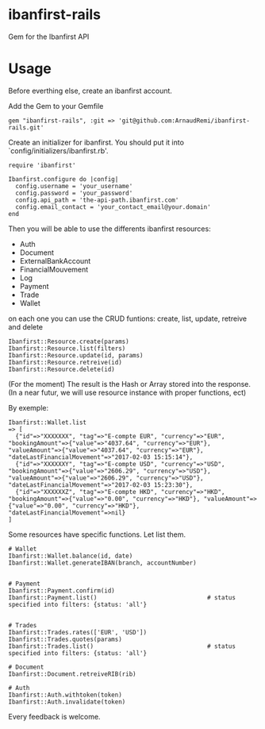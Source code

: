 # ibanfirst-rails

Gem for the Ibanfirst API

# Usage

Before everthing else, create an ibanfirst account.

Add the Gem to your Gemfile
```
gem "ibanfirst-rails", :git => 'git@github.com:ArnaudRemi/ibanfirst-rails.git'
```

Create an initializer for ibanfirst. You should put it into `config/initializers/ibanfirst.rb'.
```
require 'ibanfirst'

Ibanfirst.configure do |config|
  config.username = 'your_username'
  config.password = 'your_password'
  config.api_path = 'the-api-path.ibanfirst.com'
  config.email_contact = 'your_contact_email@your.domain'
end
```

Then you will be able to use the differents ibanfirst resources:
- Auth
- Document
- ExternalBankAccount
- FinancialMouvement
- Log
- Payment
- Trade
- Wallet

on each one you can use the CRUD funtions: create, list, update, retreive and delete
```
Ibanfirst::Resource.create(params)
Ibanfirst::Resource.list(filters)
Ibanfirst::Resource.update(id, params)
Ibanfirst::Resource.retreive(id)
Ibanfirst::Resource.delete(id)
```

(For the moment) The result is the Hash or Array stored into the response.
(In a near futur, we will use resource instance with proper functions, ect)

By exemple:
```
Ibanfirst::Wallet.list
=> [
  {"id"=>"XXXXXXX", "tag"=>"E-compte EUR", "currency"=>"EUR", "bookingAmount"=>{"value"=>"4037.64", "currency"=>"EUR"}, "valueAmount"=>{"value"=>"4037.64", "currency"=>"EUR"}, "dateLastFinancialMovement"=>"2017-02-03 15:15:14"}, 
  {"id"=>"XXXXXXY", "tag"=>"E-compte USD", "currency"=>"USD", "bookingAmount"=>{"value"=>"2606.29", "currency"=>"USD"}, "valueAmount"=>{"value"=>"2606.29", "currency"=>"USD"}, "dateLastFinancialMovement"=>"2017-02-03 15:23:30"}, 
  {"id"=>"XXXXXXZ", "tag"=>"E-compte HKD", "currency"=>"HKD", "bookingAmount"=>{"value"=>"0.00", "currency"=>"HKD"}, "valueAmount"=>{"value"=>"0.00", "currency"=>"HKD"}, "dateLastFinancialMovement"=>nil}
]
```

Some resources have specific functions.
Let list them.

```
# Wallet
Ibanfirst::Wallet.balance(id, date)                     
Ibanfirst::Wallet.generateIBAN(branch, accountNumber)   


# Payment
Ibanfirst::Payment.confirm(id)
Ibanfirst::Payment.list()                               # status specified into filters: {status: 'all'}


# Trades
Ibanfirst::Trades.rates(['EUR', 'USD'])
Ibanfirst::Trades.quotes(params)
Ibanfirst::Trades.list()                                # status specified into filters: {status: 'all'}

# Document
Ibanfirst::Document.retreiveRIB(rib)

# Auth
Ibanfirst::Auth.withtoken(token)
Ibanfirst::Auth.invalidate(token)
```



Every feedback is welcome.

